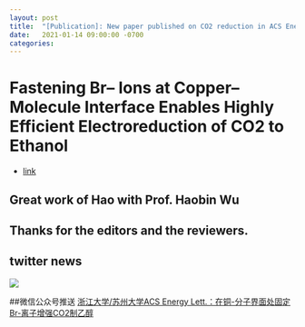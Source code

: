 ```yaml
---
layout: post
title:  "[Publication]: New paper published on CO2 reduction in ACS Energy Letters"
date:   2021-01-14 09:00:00 -0700
categories: 
---
```


# Fastening Br– Ions at Copper–Molecule Interface Enables Highly Efficient Electroreduction of CO2 to Ethanol

- [link](https://pubs.acs.org/doi/10.1021/acsenergylett.0c02364)

## Great work of Hao with Prof. Haobin Wu
## Thanks for the editors and the reviewers.

## twitter news
![](https://raw.githubusercontent.com/esemble/pic/master/Screenshot20210114100112.png)

##微信公众号推送
[浙江大学/苏州大学ACS Energy Lett.：在铜-分子界面处固定Br-离子增强CO2制乙醇](https://mp.weixin.qq.com/s/EC6czZSA5e7wlM3-M4Mmdg)
